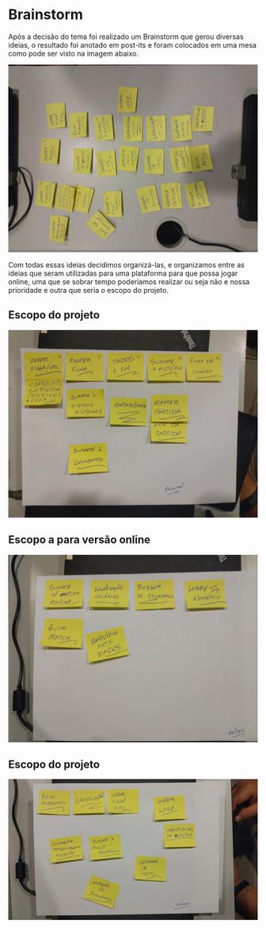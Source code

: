 # Brainstorm

Após a decisão do tema foi realizado um Brainstorm que gerou diversas ideias, o resultado foi anotado em post-its e foram colocados em uma mesa como pode ser visto na imagem abaixo.

![Resultado Brainstorm ](./../img/resultado_brainstorm.jpg)

Com todas essas ideias decidimos organizá-las, e organizamos entre as ideias que seram utilizadas para uma plataforma para que possa jogar online, uma que se sobrar tempo poderiamos realizar ou seja não e nossa prioridade e outra que seria o escopo do projeto.

## Escopo do projeto

![ Escopo projeto ](./../img/escopo_projeto.jpg)

## Escopo a para versão online

![ Escopo projeto ](./../img/escopo_projeto_online.jpg)

## Escopo do projeto

![ Escopo projeto ](./../img/ecopo_outros.jpg)
